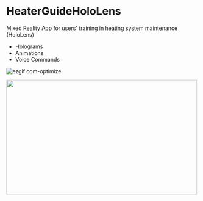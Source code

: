 # HeaterGuideHoloLens

Mixed Reality App for users' training in heating system maintenance (HoloLens)
- Holograms
- Animations
- Voice Commands

![ezgif com-optimize](https://user-images.githubusercontent.com/21102697/61591013-20de7b00-abc1-11e9-92b0-5f8863c850c3.gif)

<img src="https://user-images.githubusercontent.com/21102697/54703259-4f274d80-4b30-11e9-8a32-ffdd4ea3b777.jpg" width="500" height="300">



